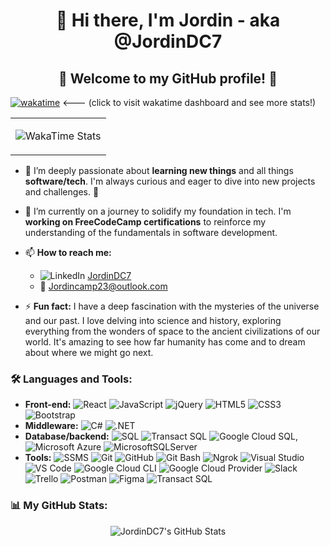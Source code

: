 <h1 align="center">👋 Hi there, I'm Jordin - aka @JordinDC7</h1>

<h2 align="center">🌟 Welcome to my GitHub profile! 🌟</h2>



[![wakatime](https://wakatime.com/badge/user/7e02b738-b57b-44c2-9de0-75585f97319e.svg)](https://wakatime.com/@7e02b738-b57b-44c2-9de0-75585f97319e) <--- (click to visit wakatime dashboard and see more stats!)

<table align="center">
<tr>
<td>

![WakaTime Stats](https://wakatime.com/share/@Jcamp97/900dde18-a518-415c-9c75-3aefee0aad69.svg)

</td>
</tr>
</table>


- 👀 I’m deeply passionate about **learning new things** and all things **software/tech**. I'm always curious and eager to dive into new projects and challenges. 🚀
- 🌱 I’m currently on a journey to solidify my foundation in tech. I'm **working on FreeCodeCamp certifications** to reinforce my understanding of the fundamentals in software development.
- 📫 **How to reach me:** 
  - ![LinkedIn](https://img.shields.io/badge/LinkedIn-JordinDC7-blue?style=flat-square&logo=linkedin) [JordinDC7](https://www.linkedin.com/in/JordinDC7)
  - 📧 Jordincamp23@outlook.com

- ⚡ **Fun fact:** I have a deep fascination with the mysteries of the universe and our past. I love delving into science and history, exploring everything from the wonders of space to the ancient civilizations of our world. It's amazing to see how far humanity has come and to dream about where we might go next.

### 🛠 Languages and Tools:

- **Front-end:** ![React](https://img.shields.io/badge/-React-20232A?style=flat-square&logo=react&logoColor=61DAFB) ![JavaScript](https://img.shields.io/badge/-JavaScript-F7DF1E?style=flat-square&logo=javascript&logoColor=black) ![jQuery](https://img.shields.io/badge/-jQuery-0769AD?style=flat-square&logo=jquery&logoColor=white) ![HTML5](https://img.shields.io/badge/-HTML5-E34F26?style=flat-square&logo=html5&logoColor=white) ![CSS3](https://img.shields.io/badge/-CSS3-1572B6?style=flat-square&logo=css3&logoColor=white) ![Bootstrap](https://img.shields.io/badge/-Bootstrap-7952B3?style=flat-square&logo=bootstrap&logoColor=white) 
- **Middleware:** ![C#](https://img.shields.io/badge/-C%23-239120?style=flat-square&logo=c-sharp&logoColor=white) ![.NET](https://img.shields.io/badge/-.NET-512BD4?style=flat-square&logo=.net&logoColor=white) 
- **Database/backend:** ![SQL](https://img.shields.io/badge/-SQL-336791?style=flat-square&logo=sqlite&logoColor=white) ![Transact SQL](https://img.shields.io/badge/-Transact_SQL-336791?style=flat-square&logo=transact-sql&logoColor=white)  ![Google Cloud SQL](https://img.shields.io/badge/-Google_Cloud_SQL-4285F4?style=flat-square&logo=googlecloud&logoColor=white), ![Microsoft Azure](https://img.shields.io/badge/-Microsoft_Azure-0078D4?style=flat-square&logo=microsoftazure&logoColor=white) ![MicrosoftSQLServer](https://img.shields.io/badge/Microsoft%20SQL%20Server-CC2927?style=flat-square&logo=microsoft%20sql%20server&logoColor=white)
- **Tools:** ![SSMS](https://img.shields.io/badge/-SSMS-CC2927?style=flat-square&logo=microsoftsqlserver&logoColor=white) ![Git](https://img.shields.io/badge/-Git-F05032?style=flat-square&logo=git&logoColor=white) ![GitHub](https://img.shields.io/badge/-GitHub-181717?style=flat-square&logo=github&logoColor=white) ![Git Bash](https://img.shields.io/badge/-Git_Bash-4EAA25?style=flat-square&logo=gnu-bash&logoColor=white) ![Ngrok](https://img.shields.io/badge/-Ngrok-1F1E37?style=flat-square&logo=ngrok&logoColor=white) ![Visual Studio](https://img.shields.io/badge/-Visual_Studio-5C2D91?style=flat-square&logo=visualstudio&logoColor=white) ![VS Code](https://img.shields.io/badge/-VS_Code-007ACC?style=flat-square&logo=visualstudiocode&logoColor=white) ![Google Cloud CLI](https://img.shields.io/badge/-Google_Cloud_CLI-4285F4?style=flat-square&logo=googlecloud&logoColor=white) ![Google Cloud Provider](https://img.shields.io/badge/-Google_Cloud_Provider-4285F4?style=flat-square&logo=googlecloud&logoColor=white) ![Slack](https://img.shields.io/badge/-Slack-4A154B?style=flat-square&logo=slack&logoColor=white) ![Trello](https://img.shields.io/badge/-Trello-0079BF?style=flat-square&logo=trello&logoColor=white) ![Postman](https://img.shields.io/badge/-Postman-FF6C37?style=flat-square&logo=postman&logoColor=white) ![Figma](https://img.shields.io/badge/-Figma-F24E1E?style=flat-square&logo=figma&logoColor=white) ![Transact SQL](https://img.shields.io/badge/-Transact_SQL-336791?style=flat-square&logo=transact-sql&logoColor=white) 

### 📊 My GitHub Stats:

<p align="center">
  <img src="https://github-readme-stats.vercel.app/api?username=JordinDC7&show_icons=true&theme=dark&count_private=true&include_all_commits=true&cache_seconds=1800" alt="JordinDC7's GitHub Stats">
</p>


<!--- This is a comment in your README.md file
JordinDC7/JordinDC7 is a ✨ special ✨ repository because its `README.md` (this file) appears on your GitHub profile.
You can click the Preview link to take a look at your changes.
--->
